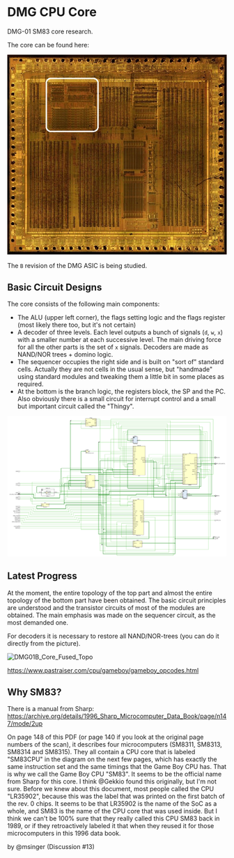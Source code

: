 # DMG CPU Core

DMG-01 SM83 core research.

The core can be found here:

![cpu_location](/imgstore/cpu_location.jpg)

The `B` revision of the DMG ASIC is being studied.

## Basic Circuit Designs

The core consists of the following main components:
- The ALU (upper left corner), the flags setting logic and the flags register (most likely there too, but it's not certain)
- A decoder of three levels. Each level outputs a bunch of signals (`d`, `w`, `x`) with a smaller number at each successive level. The main driving force for all the other parts is the set of `x` signals. Decoders are made as NAND/NOR trees + domino logic.
- The sequencer occupies the right side and is built on "sort of" standard cells. Actually they are not cells in the usual sense, but "handmade" using standard modules and tweaking them a little bit in some places as required.
- At the bottom is the branch logic, the registers block, the SP and the PC. Also obviously there is a small circuit for interrupt control and a small but important circuit called the "Thingy".

![sm83](/HDL/Design/sm83.png)

## Latest Progress

At the moment, the entire topology of the top part and almost the entire topology of the bottom part have been obtained. The basic circuit principles are understood and the transistor circuits of most of the modules are obtained. The main emphasis was made on the sequencer circuit, as the most demanded one.

For decoders it is necessary to restore all NAND/NOR-trees (you can do it directly from the picture).

![DMG01B_Core_Fused_Topo](/imgstore/DMG01B_Core_Fused_Topo.jpg)

https://www.pastraiser.com/cpu/gameboy/gameboy_opcodes.html

## Why SM83?

There is a manual from Sharp: https://archive.org/details/1996_Sharp_Microcomputer_Data_Book/page/n147/mode/2up

On page 148 of this PDF (or page 140 if you look at the original page numbers of the scan), it describes four microcomputers (SM8311, SM8313, SM8314 and SM8315). They all contain a CPU core that is labeled "SM83CPU" in the diagram on the next few pages, which has exactly the same instruction set and the same timings that the Game Boy CPU has. That is why we call the Game Boy CPU "SM83". It seems to be the official name from Sharp for this core. I think @Gekkio found this originally, but I'm not sure. Before we knew about this document, most people called the CPU "LR35902", because this was the label that was printed on the first batch of the rev. 0 chips. It seems to be that LR35902 is the name of the SoC as a whole, and SM83 is the name of the CPU core that was used inside. But I think we can't be 100% sure that they really called this CPU SM83 back in 1989, or if they retroactively labeled it that when they reused it for those microcomputers in this 1996 data book.

by @msinger (Discussion #13)

